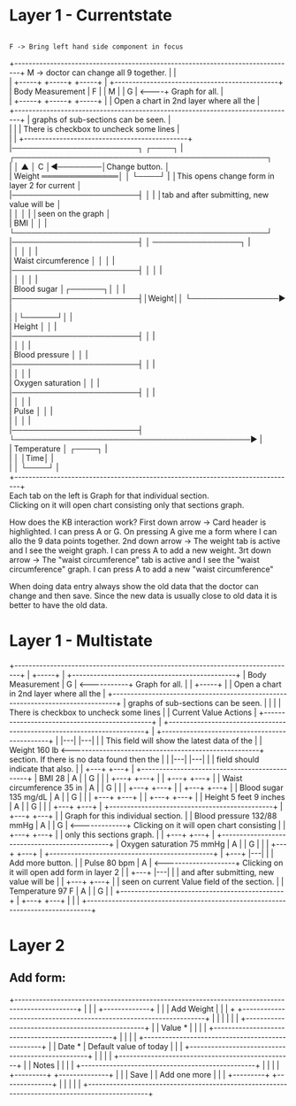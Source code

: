Layer 1 - Currentstate
======================
                                                                                   F -> Bring left hand side component in focus 
+-------------------------------------------------------------------------------+  M -> doctor can change all 9 together.
|                                                                               |                                                               
|                                                     +-----+ +-----+ +-----+   |  +----------------------------------------------+            
|  Body Measurement                                   |  F  | |  M  | |  G  | <----+ Graph for all.                               |            
|                                                     +-----+ +-----+ +-----+   |  | Open a chart in 2nd layer where all the      |            
+-------------------------------------------------------------------------------+  | graphs of sub-sections can be seen.          |            
|                                                                               |  | There is checkbox to uncheck some lines      |            
|                                                                               |  +----------------------------------------------+            
|───────────────────────┐                                             ┌────┐    |    ┌──────────────────────────────────────────────┐          
|                       │        ▲                                    │  C │◀────────│Change button.                                │          
|  Weight ══════════════│        │                                    └────┘    |    │This opens change form in layer 2 for current │          
|───────────────────────┤        │                                              |    │tab and after submitting, new value will be   │          
|                       │        │                                              |    │seen on the graph                             │          
|  BMI                  │        │                                              |    └──────────────────────────────────────────────┘          
|───────────────────────┤        │ ────────────────┐                            |                                                              
|                       │        │                 │                            |                                                              
|  Waist circumference  │        │                 │                            |                                                              
|───────────────────────┤        │                 │                            |                                                              
|                       │        │                 │                            |                                                              
|  Blood sugar          │┌──────┐│                 │                            |                                                              
|───────────────────────┤│Weight││                 └────────────────▶           |                                                              
|                       │└──────┘│                                              |                                                              
|  Height               │        │                                              |                                                              
|───────────────────────┤        │                                              |                                                              
|                       │        │                                              |                                                              
|  Blood pressure       │        │                                              |                                                              
|───────────────────────┤        │                                              |                                                              
|                       │        │                                              |                                                              
|  Oxygen saturation    │        │                                              |                                                              
|───────────────────────┤        │                                              |                                                              
|                       │        │                                              |                                                              
|  Pulse                │        │                                              |                                                              
|                       │        │                                              |                                                              
|───────────────────────┤        └───────────────────────────────────────────▶  |                                                              
|  Temperature          │                         ┌────┐                        |                                                              
|                       │                         │Time│                        |                                                              
|                       │                         └────┘                        |                                                              
+-------------------------------------------------------------------------------+                                                              
     Each tab on the left is Graph for that individual section.                                                                                
     Clicking on it will open chart consisting only that sections graph.                                                                       
                                                                                                                                               



How does the KB interaction work?
First down arrow -> Card header is highlighted. I can press A or G. On pressing A give me a form where I can allo the 9 data points together.
2nd down arrow -> The weight tab is active and I see the weight graph. I can press A to add a new weight.
3rt down arrow -> The "waist circumference" tab is active and I see the "waist circumference" graph. I can press A to add a new "waist circumference"

When doing data entry always show the old data that the doctor can change and then save. Since the new data is usually close to old data it is better to have the old data.




Layer 1 - Multistate
====================

+-------------------------------------------------------------------------------+
|                                                                     +-----+   |         +----------------------------------------------+
|  Body Measurement                                                   |  G  | <-----------+ Graph for all.                               |
|                                                                     +-----+   |         | Open a chart in 2nd layer where all the      |
+-------------------------------------------------------------------------------+         | graphs of sub-sections can be seen.          |
|                                                                               |         | There is checkbox to uncheck some lines      |
|                            Current Value                        Actions       |         +----------------------------------------------+
|  +-----------------------------------------------------------------------+    |         +----------------------------------------------+
|                                                               |---| |---|     |         | This field will show the latest data of the  |
|  Weight                    160 lb <-----------------------------------------------------+ section. If there is no data found then the  |
|                                                               |---| |---|     |         | field should indicate that also.             |
|                                                               +---+ +---+     |         +----------------------------------------------+
|  BMI                       28                                 | A | | G |     |
|                                                               +---+ +---+     |
|                                                               +---+ +---+     |
|  Waist circumference       35 in                              | A | | G |     |
|                                                               +---+ +---+     |
|                                                               +---+ +---+     |
|  Blood sugar               135 mg/dL                          | A | | G |     |
|                                                               +---+ +---+     |
|                                                               +---+ +---+     |
|  Height                    5 feet 9 inches                    | A | | G |     |
|                                                               +---+ +---+     |         +----------------------------------------------+
|                                                               +---+ +---+     |         | Graph for this individual section.           |
|  Blood pressure            132/88 mmHg                        | A | | G | <-------------+ Clicking on it will open chart consisting    |
|                                                               +---+ +---+     |         | only this sections graph.                    |
|                                                               +---+ +---+     |         +----------------------------------------------+
|  Oxygen saturation         75 mmHg                            | A | | G |     |
|                                                               +---+ +---+     |          +----------------------------------------------+
|                                                               +---+ |---|     |          | Add more button.                             |
|  Pulse                     80 bpm                             | A | <--------------------+ Clicking on it will open add form in layer 2 |
|                                                               +---+ |---|     |          | and after submitting, new value will be      |
|                                                               +---+ +---+     |          | seen on current Value field of the section.  |
|  Temperature               97 F                               | A | | G |     |          +----------------------------------------------+
|                                                               +---+ +---+     |
|                                                                               |
+-------------------------------------------------------------------------------+


Layer 2
=======
Add form:
--------
+-----------------------------------------------------------------------------------------------+
|                                                                                               |
| +-------------+                                                                               |
| | Add Weight  |                                                                               |
| +             +-------------------------------------------------------------------+           |
|                                                                                               |
|                                                                                               |
|                         +-------------------------------------------------+                   |
|              Value *    |                                                 |                   |
|                         +-------------------------------------------------+                   |
|                                                                                               |
|                         +-------------------------------------------------+                   |
|               Date *    |  Default value of today                         |                   |
|                         +-------------------------------------------------+                   |
|                                                                                               |
|                         +-------------------------------------------------+                   |
|               Notes     |                                                 |                   |
|                         +-------------------------------------------------+                   |
|                                                                                               |
|               +---------+  +--------------+                                                   |
|               |  Save   |  | Add one more |                                                   |
|               +---------+  +--------------+                                                   |
|                                                                                               |
|                                                                                               |
+-----------------------------------------------------------------------------------------------+